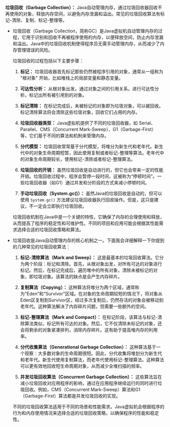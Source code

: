 **垃圾回收（Garbage Collection）：** Java自动管理内存，通过垃圾回收器回收不再使用的对象，释放内存空间，以避免内存泄漏和溢出。常见的垃圾回收算法有标记-清除、复制、标记-整理等。

- 垃圾回收（Garbage Collection，简称GC）是Java虚拟机自动管理内存的过程，它用于识别和回收不再被程序使用的内存，以便释放空间，防止内存泄漏和溢出。Java中的垃圾回收机制使得程序员无需手动管理内存，从而减少了内存管理错误的风险。

  垃圾回收的过程包括以下主要步骤：

  1. **标记：** 垃圾回收器首先标记那些仍然被程序引用的对象，通常从一组称为 "根对象" 开始，比如堆栈上的局部变量和静态变量。

  2. **可达性分析：** 从根对象出发，通过对象之间的引用关系，进行可达性分析，标记出所有被引用到的对象。

  3. **标记清除：** 在标记完成后，未被标记的对象即为垃圾对象，可以被回收。标记清除算法将会清除这些垃圾对象，回收它们占用的内存。

  4. **垃圾回收器类型：** Java虚拟机提供了不同的垃圾回收器，如 Serial、Parallel、CMS（Concurrent Mark-Sweep）、G1（Garbage-First）等，它们基于不同的算法和机制来管理内存。

  5. **分代模型：** 垃圾回收常常基于分代模型，将堆分为新生代和老年代。新生代中的对象生命周期短暂，因此使用复制或者标记-整理等算法。老年代中的对象生命周期较长，使用标记-清除或者标记-整理算法。

  6. **垃圾回收的开销：** 虽然垃圾回收是自动进行的，但它也会带来一定的性能开销。垃圾回收过程中，程序会暂停一段时间，这被称为“停顿时间”。一些垃圾回收器（如G1）通过并发和分阶段的方式来减小停顿时间。

  7. **手动垃圾回收（System.gc()）：** 虽然Java的垃圾回收是自动的，但可以使用 `System.gc()` 方法建议垃圾回收器执行回收操作。但是，这只是建议，不一定会立即执行垃圾回收。

  垃圾回收机制在Java中是一个关键的特性，它确保了内存的合理使用和释放，从而提高了程序的稳定性和可维护性。不同的项目和应用可能会根据其性能需求选择合适的垃圾回收策略和算法。

- 垃圾回收是Java自动管理内存的核心机制之一。下面我会详细解释一下你提到的几种常见的垃圾回收算法：

  1. **标记-清除算法（Mark and Sweep）：** 这是最基本的垃圾回收算法。它分为两个阶段：标记和清除。首先，从根对象出发，对所有可达的对象进行标记。然后，在标记完成后，遍历堆中的所有对象，清除未被标记的对象，即垃圾对象。该算法的缺点是会产生内存碎片。

  2. **复制算法（Copying）：** 这种算法将堆分为两个区域，通常称为“Eden”和“Survivor”区域。在对象的生命周期较短的情况下，将对象从Eden区复制到Survivor区，经过多次复制后，仍然存活的对象会被移动到老年代。这种算法解决了内存碎片问题，但需要一些额外的空间。

  3. **标记-整理算法（Mark and Compact）：** 在标记阶段，该算法与标记-清除算法类似，标记所有可达的对象。然后，它不仅清除未标记的对象，还会将剩余的对象紧凑排列，消除内存碎片。这有助于提高堆内存的利用率。

  4. **分代收集算法（Generational Garbage Collection）：** 这种算法基于一个观察：大多数对象的生命周期很短。因此，分代收集将堆划分为新生代和老年代。新生代使用复制算法，而老年代使用标记-整理算法。这种算法可以更有效地回收短生命周期对象，从而减少全堆扫描的频率。

  5. **并发垃圾回收算法（Concurrent Garbage Collection）：** 这些算法旨在减小垃圾回收对应用程序的影响，通过在应用程序继续运行的同时进行垃圾回收。例如，CMS（Concurrent Mark-Sweep）算法和G1（Garbage-First）算法都是并发垃圾回收的实现。

  不同的垃圾回收算法适用于不同的场景和性能需求。Java虚拟机会根据程序的行为和内存使用情况来选择合适的垃圾回收策略，以确保程序的性能和稳定性。